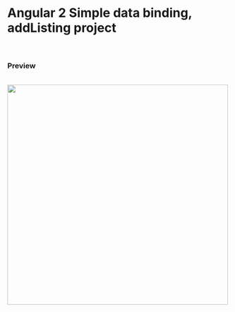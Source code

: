 # Angular 2 Simple data binding, addListing project

<br>
<h3>Preview</h3>
<br>
<img height= 500 src="https://media.giphy.com/media/26BGP0xNuvpei1pLy/source.gif">
